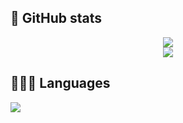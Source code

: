 ## 🤗 GitHub stats
<p align="center">
 <img src=https://github-readme-stats.vercel.app/api?username=ThanhAT177&theme=blue-green&show_icons=true&hide=contribs,prs&ring_color=#00FFFF /> <br/>
 <img src=https://github-readme-streak-stats.herokuapp.com/?user=ThanhAT177&theme=dark&hide_border=true /> <br/>
</p>

## 👨🏻‍💻 Languages
<p align="left"> <img src=https://github-readme-stats.vercel.app/api/top-langs/?username=ThanhAT177&theme=dark&hide_border=false&include_all_commits=false&count_private=false&layout=compact /> <br/> </p>
